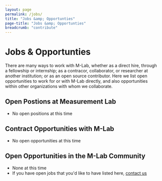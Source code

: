 ```yaml
---
layout: page
permalink: /jobs/
title: "Jobs &amp; Opportunties"
page-title: "Jobs &amp; Opportunties"
breadcrumb: "contribute"
---
```


# Jobs &amp; Opportunties

There are many ways to work with M-Lab, whether as a direct hire, through a fellowship or internship; as a contracor, collaborator, or researcher at another institution; or as an open source contributor. Here we list open opportunities to work for or with M-Lab directly, and also opportunities within other organizations with whom we collaborate.

## Open Postions at Measurement Lab

* No open positions at this time

## Contract Opportunities with M-Lab

* No open opportunities at this time

## Open Opportunities in the M-Lab Community

* None at this time
* If you have open jobs that you'd like to have listed here, [contact us](mailto:contact@measurementlab.net)
